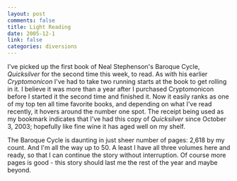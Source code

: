 ```yaml
--- 
layout: post
comments: false
title: Light Reading
date: 2005-12-1
link: false
categories: diversions
---
```

I've picked up the first book of Neal Stephenson's Baroque Cycle, <i>Quicksilver</i> for the second time this week, to read. As with his earlier <i>Cryptomonicon</i> I've had to take two running starts at the book to get rolling in it. I believe it was more than a year after I purchased Cryptomonicon before I started it the second time and finished it. Now it easily ranks as one of my top ten all time favorite books, and depending on what I've read recently, it hovers around the number one spot. The receipt being used as my bookmark indicates that I've had this copy of <i>Quicksilver</i> since October 3, 2003; hopefully like fine wine it has aged well on my shelf.

The Baroque Cycle is daunting in just sheer number of pages: 2,618 by my count. And I'm all the way up to 50. A least I have all three volumes here and ready, so that I can continue the story without interruption. Of course more pages is good - this story should last me the rest of the year and maybe beyond.
